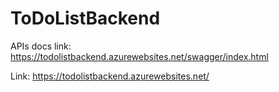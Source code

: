 # ToDoListBackend
APIs docs link: https://todolistbackend.azurewebsites.net/swagger/index.html

Link: https://todolistbackend.azurewebsites.net/

